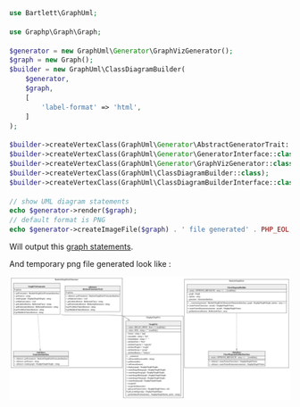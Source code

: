 
```php
use Bartlett\GraphUml;

use Graphp\Graph\Graph;

$generator = new GraphUml\Generator\GraphVizGenerator();
$graph = new Graph();
$builder = new GraphUml\ClassDiagramBuilder(
    $generator,
    $graph,
    [
        'label-format' => 'html',
    ]
);

$builder->createVertexClass(GraphUml\Generator\AbstractGeneratorTrait::class);
$builder->createVertexClass(GraphUml\Generator\GeneratorInterface::class);
$builder->createVertexClass(GraphUml\Generator\GraphVizGenerator::class);
$builder->createVertexClass(GraphUml\ClassDiagramBuilder::class);
$builder->createVertexClass(GraphUml\ClassDiagramBuilderInterface::class);

// show UML diagram statements
echo $generator->render($graph);
// default format is PNG
echo $generator->createImageFile($graph) . ' file generated' . PHP_EOL;
```

Will output this [graph statements](./multiple_classes.html.gv).

And temporary png file generated look like :

![Multiple Classes UML](./multiple_classes.graphviz.png)
